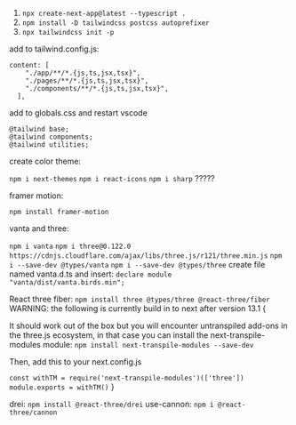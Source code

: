 1. `npx create-next-app@latest --typescript .`
2. `npm install -D tailwindcss postcss autoprefixer`
3. `npx tailwindcss init -p`

add to tailwind.config.js:

```
content: [
    "./app/**/*.{js,ts,jsx,tsx}",
    "./pages/**/*.{js,ts,jsx,tsx}",
    "./components/**/*.{js,ts,jsx,tsx}",
  ],
```

add to globals.css and restart vscode

```
@tailwind base;
@tailwind components;
@tailwind utilities;
```

create color theme:

`npm i next-themes`
`npm i react-icons`
`npm i sharp` ?????

framer motion:

`npm install framer-motion`

vanta and three:

`npm i vanta`
`npm i three@0.122.0`
`https://cdnjs.cloudflare.com/ajax/libs/three.js/r121/three.min.js`
`npm i --save-dev @types/vanta`
`npm i --save-dev @types/three`
create file named vanta.d.ts and insert: `declare module "vanta/dist/vanta.birds.min";`

React three fiber:
`npm install three @types/three @react-three/fiber`
WARNING: the following is currently build in to next after version 13.1 {

It should work out of the box but you will encounter untranspiled add-ons in the three.js ecosystem, in that case you can install the next-transpile-modules module:
`npm install next-transpile-modules --save-dev`

Then, add this to your next.config.js

`const withTM = require('next-transpile-modules')(['three'])
module.exports = withTM()`
}

<!--  -->
<!--  -->
<!--  -->

drei:
`npm install @react-three/drei`
use-cannon:
`npm i @react-three/cannon`
